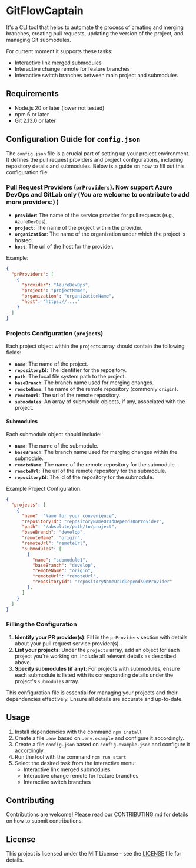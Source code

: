 # GitFlowCaptain

It's a CLI tool that helps to automate the process of creating and merging branches, creating pull requests, updating the version of the project, and managing Git submodules.

For current moment it supports these tasks:
- Interactive link merged submodules
- Interactive change remote for feature branches
- Interactive switch branches between main project and submodules
  
## Requirements

- Node.js 20 or later (lower not tested)
- npm 6 or later
- Git 2.13.0 or later

## Configuration Guide for `config.json`

The `config.json` file is a crucial part of setting up your project environment. It defines the pull request providers and project configurations, including repository details and submodules. Below is a guide on how to fill out this configuration file.

### Pull Request Providers (`prProviders`). Now support Azure DevOps and GitLab only (You are welcome to contribute to add more providers:) )

- **`provider`**: The name of the service provider for pull requests (e.g., `AzureDevOps`).
- **`project`**: The name of the project within the provider.
- **`organization`**: The name of the organization under which the project is hosted.
- **`host`**: The url of the host for the provider.

Example:
```json
{
  "prProviders": [
    {
      "provider": "AzureDevOps",
      "project": "projectName",
      "organization": "organizationName",
      "host": "https://...."
    }
  ]
}
```

### Projects Configuration (`projects`)

Each project object within the `projects` array should contain the following fields:

- **`name`**: The name of the project.
- **`repositoryId`**: The identifier for the repository.
- **`path`**: The local file system path to the project.
- **`baseBranch`**: The branch name used for merging changes.
- **`remoteName`**: The name of the remote repository (commonly `origin`).
- **`remoteUrl`**: The url of the remote repository.
- **`submodules`**: An array of submodule objects, if any, associated with the project.

#### Submodules

Each submodule object should include:

- **`name`**: The name of the submodule.
- **`baseBranch`**: The branch name used for merging changes within the submodule.
- **`remoteName`**: The name of the remote repository for the submodule.
- **`remoteUrl`**: The url of the remote repository for the submodule.
- **`repositoryId`**: The id of the repository for the submodule.



Example Project Configuration:
```json
{
  "projects": [
    {
      "name": "Name for your convenience",
      "repositoryId": "repositoryNameOrIdDependsOnProvider",
      "path": "/absolute/path/to/project",
      "baseBranch": "develop",
      "remoteName": "origin",
      "remoteUrl": "remoteUrl",
      "submodules": [
        {
          "name": "submodule1",
          "baseBranch": "develop",
          "remoteName": "origin",
          "remoteUrl": "remoteUrl",
          "repositoryId": "repositoryNameOrIdDependsOnProvider"
        },
      ]
    }
  ]
}
```


### Filling the Configuration

1. **Identify your PR provider(s)**: Fill in the `prProviders` section with details about your pull request service provider(s).
2. **List your projects**: Under the `projects` array, add an object for each project you're working on. Include all relevant details as described above.
3. **Specify submodules (if any)**: For projects with submodules, ensure each submodule is listed with its corresponding details under the project's `submodules` array.

This configuration file is essential for managing your projects and their dependencies effectively. Ensure all details are accurate and up-to-date.


## Usage

1. Install dependencies with the command `npm install`
2. Create a file `.env` based on `.env.example` and configure it accordingly.
3. Create a file `config.json` based on `config.example.json` and configure it accordingly.
4. Run the tool with the command `npm run start`
5. Select the desired task from the interactive menu:
   - Interactive link merged submodules
   - Interactive change remote for feature branches
   - Interactive switch branches

## Contributing

Contributions are welcome! Please read our [CONTRIBUTING.md](CONTRIBUTING.md) for details on how to submit contributions.

## License

This project is licensed under the MIT License - see the [LICENSE](LICENSE) file for details.